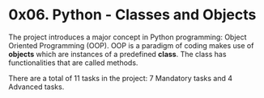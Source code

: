 # 0x06. Python - Classes and Objects

The project introduces a major concept in Python programming: Object Oriented Programming (OOP).
OOP is a paradigm of coding makes use of **objects** which are instances of a predefined **class**. The class has functionalities that are called methods. 

There are a total of 11 tasks in the project:
7 Mandatory tasks and 4 Advanced tasks.

